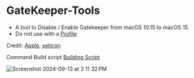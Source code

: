 # GateKeeper-Tools
- A tool to Disable / Enable Gatekeeper from macOS 10.15 to macOS 15
- Do not use with a [Profile](https://github.com/chris1111/Disable-Gatekeeper)
  
Credit: [Apple](https://www.manpagez.com/man/8/spctl/), [seticon](https://sveinbjorn.org/osxiconutils)

Command Build script [Building Script](https://github.com/chris1111/GateKeeper-Tools/blob/main/Build.md)

 
![Screenshot 2024-09-13 at 3 11 32 PM](https://github.com/user-attachments/assets/84c1795e-1be2-4167-ba31-6bb7f7378fcd)

